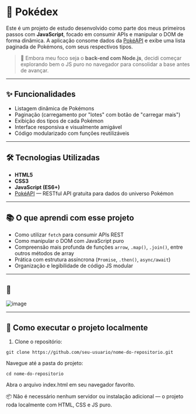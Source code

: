 # 📱 Pokédex

Este é um projeto de estudo desenvolvido como parte dos meus primeiros passos com **JavaScript**, focado em consumir APIs e manipular o DOM de forma dinâmica. A aplicação consome dados da [PokéAPI](https://pokeapi.co/) e exibe uma lista paginada de Pokémons, com seus respectivos tipos.

> 🧠 Embora meu foco seja o **back-end com Node.js**, decidi começar explorando bem o JS puro no navegador para consolidar a base antes de avançar.

---

## ✨ Funcionalidades

- Listagem dinâmica de Pokémons
- Paginação (carregamento por "lotes" com botão de "carregar mais")
- Exibição dos tipos de cada Pokémon
- Interface responsiva e visualmente amigável
- Código modularizado com funções reutilizáveis

---

## 🛠️ Tecnologias Utilizadas

- **HTML5**
- **CSS3**
- **JavaScript (ES6+)**
- [PokéAPI](https://pokeapi.co/) — RESTful API gratuita para dados do universo Pokémon

---

## 📚 O que aprendi com esse projeto

- Como utilizar `fetch` para consumir APIs REST
- Como manipular o DOM com JavaScript puro
- Compreensão mais profunda de funções `arrow`, `.map()`, `.join()`, entre outros métodos de array
- Prática com estrutura assíncrona (`Promise`, `.then()`, `async/await`)
- Organização e legibilidade de código JS modular

---

## 📸

![image](https://github.com/user-attachments/assets/55e3be64-82b1-47a0-85f1-a36890270c44)


---

## 🚀 Como executar o projeto localmente

1. Clone o repositório:

```
git clone https://github.com/seu-usuario/nome-do-repositorio.git
````
Navegue até a pasta do projeto:

```
cd nome-do-repositorio
````
Abra o arquivo index.html em seu navegador favorito.

📦 Não é necessário nenhum servidor ou instalação adicional — o projeto roda localmente com HTML, CSS e JS puro.

